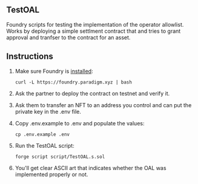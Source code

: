## TestOAL

Foundry scripts for testing the implementation of the operator allowlist. Works by deploying a simple settlment contract that and tries to grant approval and tranfser to the contract for an asset.

## Instructions

1. Make sure Foundry is [installed](https://getfoundry.sh):
   ```
   curl -L https://foundry.paradigm.xyz | bash
   ```
2. Ask the partner to deploy the contract on testnet and verify it.
3. Ask them to transfer an NFT to an address you control and can put the private key in the .env file.
4. Copy .env.example to .env and populate the values:
   ```
   cp .env.example .env
   ```
5. Run the TestOAL script:

   ```
   forge script script/TestOAL.s.sol
   ```

6. You'll get clear ASCII art that indicates whether the OAL was implemented properly or not.
